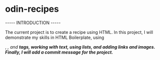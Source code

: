 # odin-recipes

----- INTRODUCTION -----

The current project is to create a recipe using HTML. In this project, I will demonstrate my skills 
in HTML Boilerplate, using <p>, <em>, and <strong> tags, working with text, using lists, and adding links and images. 
Finally, I will add a commit message for the project. 